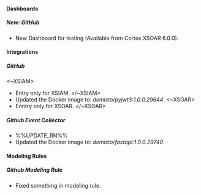 
#### Dashboards
##### New: GitHub
-  New Dashboard for testing (Available from Cortex XSOAR 6.0.0).

#### Integrations
##### GitHub
<~XSIAM>
- Entry only for XSIAM.
</~XSIAM>
- Updated the Docker image to: *demisto/pyjwt3:1.0.0.29644*.
<~XSOAR>
- Enntry only for XSOAR.
</~XSOAR>
##### Github Event Collector
- %%UPDATE_RN%%
- Updated the Docker image to: *demisto/fastapi:1.0.0.29740*.

#### Modeling Rules
##### Github Modeling Rule
- Fixed something in modeling rule.
